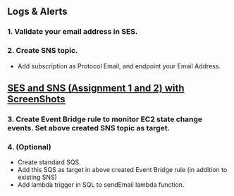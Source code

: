 ## Logs & Alerts

### 1. Validate your email address in SES.


### 2. Create SNS topic.
- Add subscription as Protocol Email, and endpoint your Email Address.

## [SES and SNS (Assignment 1 and 2) with ScreenShots](https://github.com/LF-DevOps-Intern/6_aws_cloud-amit-sparsha-deesirouss/blob/cloud-day-5-Logs-and-Alerts/5-Logs-and-Alerts/AWS-LOGS(1%20and%202).pdf)


### 3. Create Event Bridge rule to monitor EC2 state change events. Set above created SNS topic as target.


### 4. (Optional)
- Create standard SQS.
- Add this SQS as target in above created Event Bridge rule (in addition to existing SNS)
- Add lambda trigger in SQL to sendEmail lambda function.
